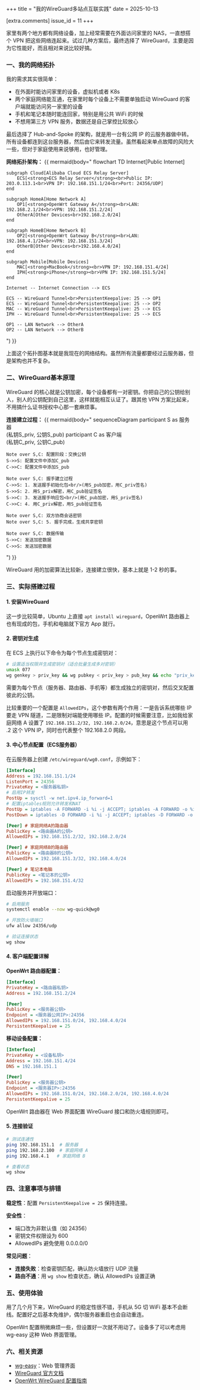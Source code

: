 +++
title = "我的WireGuard多站点互联实践"
date = 2025-10-13

[extra.comments]
issue_id = 11
+++

家里有两个地方都有网络设备，加上经常需要在外面访问家里的 NAS，一直想搭个 VPN 把这些网络连起来。试过几种方案后，最终选择了 WireGuard，主要是因为它性能好，而且相对来说比较好搞。

### 一、我的网络拓扑

我的需求其实很简单：
- 在外面时能访问家里的设备，虚拟机或者 K8s
- 两个家庭网络能互通，在家里时每个设备上不需要单独启动 WireGuard 的客户端就能访问另一家里的设备
- 手机和笔记本随时能连回家，特别是用公共 WiFi 的时候
- 不想用第三方 VPN 服务，数据还是自己掌控比较放心

最后选择了 Hub-and-Spoke 的架构，就是用一台有公网 IP 的云服务器做中转。所有设备都连到这台服务器，然后由它来转发流量。虽然看起来单点故障的风险大一些，但对于家庭使用来说够用，也好管理。

**网络拓扑架构：**
{{ mermaid(body="
flowchart TD
    Internet[Public Internet]

    subgraph Cloud[Alibaba Cloud ECS Relay Server]
        ECS[<strong>ECS Relay Server</strong><br>Public IP: 203.0.113.1<br>VPN IP: 192.168.151.1/24<br>Port: 24356/UDP]
    end

    subgraph HomeA[Home Network A]
        OP1[<strong>OpenWrt Gateway A</strong><br>LAN: 192.168.2.1/24<br>VPN: 192.168.151.2/24]
        OtherA[Other Devices<br>192.168.2.0/24]
    end

    subgraph HomeB[Home Network B]
        OP2[<strong>OpenWrt Gateway B</strong><br>LAN: 192.168.4.1/24<br>VPN: 192.168.151.3/24]
        OtherB[Other Devices<br>192.168.4.0/24]
    end

    subgraph Mobile[Mobile Devices]
        MAC[<strong>MacBook</strong><br>VPN IP: 192.168.151.4/24]
        IPH[<strong>iPhone</strong><br>VPN IP: 192.168.151.5/24]
    end

    Internet -- Internet Connection --> ECS

    ECS -- WireGuard Tunnel<br>PersistentKeepalive: 25 --> OP1
    ECS -- WireGuard Tunnel<br>PersistentKeepalive: 25 --> OP2
    MAC -- WireGuard Tunnel<br>PersistentKeepalive: 25 --> ECS
    IPH -- WireGuard Tunnel<br>PersistentKeepalive: 25 --> ECS

    OP1 -- LAN Network --> OtherA
    OP2 -- LAN Network --> OtherB
") }}

上面这个拓扑图基本就是我现在的网络结构。虽然所有流量都要经过云服务器，但是架构也并不复杂。

### 二、WireGuard基本原理

WireGuard 的核心就是公钥加密，每个设备都有一对密钥。你把自己的公钥给别人，别人的公钥配到自己这里，这样就能相互认证了。跟其他 VPN 方案比起来，不用搞什么证书授权中心那一套麻烦事。

**连接建立过程：**
{{ mermaid(body="
sequenceDiagram
    participant S as 服务器<br/>(私钥S_priv, 公钥S_pub)
    participant C as 客户端<br/>(私钥C_priv, 公钥C_pub)

    Note over S,C: 配置阶段：交换公钥
    S->>S: 配置文件中添加C_pub
    C->>C: 配置文件中添加S_pub

    Note over S,C: 握手建立过程
    C->>S: 1. 发送握手初始化包<br/>(用S_pub加密，用C_priv签名)
    S->>S: 2. 用S_priv解密，用C_pub验证签名
    S->>C: 3. 发送握手响应包<br/>(用C_pub加密，用S_priv签名)
    C->>C: 4. 用C_priv解密，用S_pub验证签名

    Note over S,C: 双方协商会话密钥
    Note over S,C: 5. 握手完成，生成共享密钥

    Note over S,C: 数据传输
    S->>C: 发送加密数据
    C->>S: 发送加密数据
") }}

WireGuard 用的加密算法比较新，连接建立很快，基本上就是 1-2 秒的事。

### 三、实际搭建过程

#### 1. 安装WireGuard
这一步比较简单，Ubuntu 上直接 `apt install wireguard`，OpenWrt 路由器上也有现成的包，手机和电脑就下官方 App 就行。

#### 2. 密钥对生成
在 ECS 上执行以下命令为每个节点生成密钥对：
```bash
# 设置适当权限并生成密钥对（适合批量生成多对密钥）
umask 077
wg genkey > priv_key && wg pubkey < priv_key > pub_key && echo "priv_key" && cat priv_key && echo "pub_key" && cat pub_key && rm -f priv_key pub_key
```

需要为每个节点（服务器、路由器、手机等）都生成独立的密钥对，然后交叉配置彼此的公钥。

比较重要的一个配置是 `AllowedIPs`，这个参数有两个作用：一是告诉系统哪些 IP 要走 VPN 隧道，二是限制对端能使用哪些 IP。配置的时候需要注意，比如我给家庭网络 A 设置了 `192.168.151.2/32, 192.168.2.0/24`，意思是这个节点可以用 .2 这个 VPN IP，同时也代表整个 192.168.2.0 网段。

#### 3. 中心节点配置（ECS服务器）
在云服务器上创建 `/etc/wireguard/wg0.conf`，示例如下：
```ini
[Interface]
Address = 192.168.151.1/24
ListenPort = 24356
PrivateKey = <服务器私钥>
# 启用IP转发
PostUp = sysctl -w net.ipv4.ip_forward=1
# 配置iptables规则允许转发和NAT
PostUp = iptables -A FORWARD -i %i -j ACCEPT; iptables -A FORWARD -o %i -j ACCEPT; iptables -t nat -A POSTROUTING -o eth0 -j MASQUERADE
PostDown = iptables -D FORWARD -i %i -j ACCEPT; iptables -D FORWARD -o %i -j ACCEPT; iptables -t nat -D POSTROUTING -o eth0 -j MASQUERADE

[Peer] # 家庭网络A的路由器
PublicKey = <路由器A的公钥>
AllowedIPs = 192.168.151.2/32, 192.168.2.0/24

[Peer] # 家庭网络B的路由器
PublicKey = <路由器B的公钥>
AllowedIPs = 192.168.151.3/32, 192.168.4.0/24

[Peer] # 笔记本电脑
PublicKey = <笔记本的公钥>
AllowedIPs = 192.168.151.4/32
```

启动服务并开放端口：
```bash
# 启用服务
systemctl enable --now wg-quick@wg0

# 开放防火墙端口
ufw allow 24356/udp

# 验证连接状态
wg show
```

#### 4. 客户端配置详解

**OpenWrt 路由器配置：**
```ini
[Interface]
PrivateKey = <路由器私钥>
Address = 192.168.151.2/24

[Peer]
PublicKey = <服务器公钥>
Endpoint = <服务器公网IP>:24356
AllowedIPs = 192.168.151.0/24, 192.168.4.0/24
PersistentKeepalive = 25
```

**移动设备配置：**
```ini
[Interface]
PrivateKey = <设备私钥>
Address = 192.168.151.4/24
DNS = 192.168.151.1

[Peer]
PublicKey = <服务器公钥>
Endpoint = <服务器IP>:24356
AllowedIPs = 192.168.151.0/24, 192.168.2.0/24, 192.168.4.0/24
PersistentKeepalive = 25
```

OpenWrt 路由器在 Web 界面配置 WireGuard 接口和防火墙规则即可。

#### 5. 连接验证
```bash
# 测试连通性
ping 192.168.151.1  # 服务器
ping 192.168.2.100  # 家庭网络 A
ping 192.168.4.1   # 家庭网络 B

# 查看状态
wg show
```

### 四、注意事项与排错

**稳定性**：配置 `PersistentKeepalive = 25` 保持连接。

**安全性**：
- 端口改为非默认值（如 24356）
- 密钥文件权限设为 600
- AllowedIPs 避免使用 0.0.0.0/0

**常见问题**：
- **连接失败**：检查密钥匹配，确认防火墙放行 UDP 流量
- **路由不通**：用 `wg show` 检查状态，确认 AllowedIPs 设置正确

### 五、使用体验

用了几个月下来，WireGuard 的稳定性很不错，手机从 5G 切 WiFi 基本不会断线。配置好之后基本免维护，偶尔服务器重启也会自动重连。

OpenWrt 配置稍微麻烦一些，但设置好一次就不用动了。设备多了可以考虑用 wg-easy 这种 Web 界面管理。

### 六、相关资源

- [wg-easy](https://github.com/wg-easy/wg-easy)：Web 管理界面
- [WireGuard 官方文档](https://www.wireguard.com/quickstart/)
- [OpenWrt WireGuard 配置指南](https://openwrt.org/docs/guide-user/services/vpn/wireguard/start)
